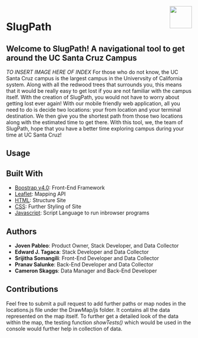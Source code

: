 <html>
  <img align="right" src="https://raw.github.com/jpableo688/SlugPath/master/assets/images/flavicon/logo_icon.ico" width="60">   <h1>SlugPath</h1></img>
</html>

## Welcome to SlugPath! A navigational tool to get around the UC Santa Cruz Campus
*TO INSERT IMAGE HERE OF INDEX*
For those who do not know, the UC Santa Cruz campus is the largest campus in the Univervsity of California system. Along with all the redwood trees that surrounds you, this means that it would be really easy to get lost if you are not familiar with the campus itself. With the creation of SlugPath, you would not have to worry about getting lost ever again! With our mobile friendly web application, all you need to do is decide two locations: your from location and your terminal destination. We then give you the shortest path from those two locations along with the estimated time to get there. With this tool, we, the team of SlugPath, hope that you have a better time exploring campus during your time at UC Santa Cruz!

## Usage


## Built With
- [Boostrap v4.0](https://getbootstrap.com/): Front-End Framework
- [Leaflet](http://leafletjs.com/): Mapping API
- [HTML](https://en.wikipedia.org/wiki/HTML): Structure Site
- [CSS](https://developers.google.com/web/tools/chrome-devtools/css/): Further Styling of Site
- [Javascript](https://www.javascript.com/): Script Language to run inbrowser programs

## Authors
- **Joven Pableo**: Product Owner, Stack Developer, and Data Collector
- **Edward J. Tagaca**: Stack Developer and Data Collector
- **Srijitha Somangili**: Front-End Developer and Data Collector
- **Pranav Salunke**: Back-End Developer and Data Collector
- **Cameron Skaggs**: Data Manager and Back-End Developer

## Contributions
Feel free to submit a pull request to add further paths or map nodes in the locations.js file under the DrawMap/js folder. It contains all the data represented on the map itself. To further get a detailed look of the data within the map, the testing function _showTests()_ which would be used in the console would further help in collection of data.